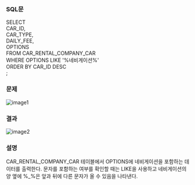 ### SQL문
SELECT       
CAR_ID,      
CAR_TYPE,      
DAILY_FEE,      
OPTIONS     
FROM CAR_RENTAL_COMPANY_CAR      
WHERE OPTIONS LIKE '%네비게이션%'     
ORDER BY CAR_ID DESC     
;     

### 문제  
![image1](https://user-images.githubusercontent.com/123911778/262185279-70c7e6e8-4d95-47a4-9202-281d64000932.PNG)

### 결과
![image2](https://user-images.githubusercontent.com/123911778/262185283-ac789110-bc5c-4b9c-8575-526018ad1c32.PNG)

### 설명
CAR_RENTAL_COMPANY_CAR 테이블에서 OPTIONS에 네비게이션을 포함하는 데이터를 출력한다.
문자를 포함하는 여부를 확인할 때는 LIKE을 사용하고 네비게이션의 양 옆에 %_%은 앞과 뒤에 다른 문자가 올 수 있음을 나타낸다.
